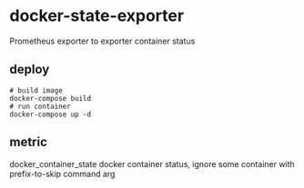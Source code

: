 # docker-state-exporter

Prometheus exporter to exporter container status

## deploy

``` shell
# build image
docker-compose build
# run container
docker-compose up -d
```

## metric

docker_container_state docker container status, ignore some container with prefix-to-skip command arg

